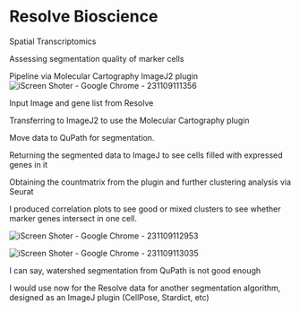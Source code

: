 # Resolve Bioscience
Spatial Transcriptomics 

Assessing segmentation quality of marker cells 

Pipeline via Molecular Cartography ImageJ2 plugin 
![iScreen Shoter - Google Chrome - 231109111356](https://github.com/Elena983/Resolve_Bioscience-/assets/68946912/ef398db0-4682-48ad-92ff-af0b28e1cb95)

Input
Image and gene list from Resolve

Transferring to ImageJ2 to use the Molecular Cartography plugin

Move data to QuPath for segmentation. 

Returning the segmented data to ImageJ to see cells filled with expressed genes in it

Obtaining the countmatrix from the plugin and further clustering analysis via Seurat

I produced correlation plots to see good or mixed clusters to see whether marker genes intersect in one cell.

![iScreen Shoter - Google Chrome - 231109112953](https://github.com/Elena983/Resolve_Bioscience-/assets/68946912/fbe2d44e-31ec-437e-89ce-e99aafa9ed73)

![iScreen Shoter - Google Chrome - 231109113035](https://github.com/Elena983/Resolve_Bioscience-/assets/68946912/fdd4fced-e459-43b2-b630-8218b4f47633)

I can say, watershed segmentation from QuPath is not good enough 

I would use now for the Resolve data for another segmentation algorithm, designed as an ImageJ plugin (CellPose, Stardict, etc)
